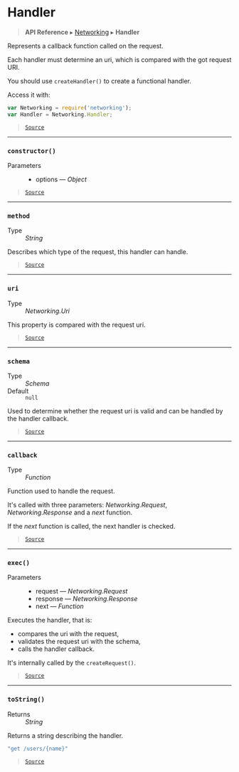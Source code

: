 # Handler

> **API Reference** ▸ [Networking](/api/networking.md) ▸ **Handler**

<!-- toc -->
Represents a callback function called on the request.

Each handler must determine an uri, which is compared with the got request URI.

You should use `createHandler()` to create a functional handler.

Access it with:
```javascript
var Networking = require('networking');
var Handler = Networking.Handler;
```


> [`Source`](https:/github.com/Neft-io/neft/blob/3dc9f5366bf00b190122a2aec6eec7c6b4593c4f/src/networking/handler.litcoffee)


* * * 

### `constructor()`

<dl><dt>Parameters</dt><dd><ul><li>options — <i>Object</i></li></ul></dd></dl>


> [`Source`](https:/github.com/Neft-io/neft/blob/3dc9f5366bf00b190122a2aec6eec7c6b4593c4f/src/networking/handler.litcoffee#handlerconstructorobject-options)


* * * 

### `method`

<dl><dt>Type</dt><dd><i>String</i></dd></dl>

Describes which type of the request, this handler can handle.


> [`Source`](https:/github.com/Neft-io/neft/blob/3dc9f5366bf00b190122a2aec6eec7c6b4593c4f/src/networking/handler.litcoffee#string-handlermethod)


* * * 

### `uri`

<dl><dt>Type</dt><dd><i>Networking.Uri</i></dd></dl>

This property is compared with the request uri.


> [`Source`](https:/github.com/Neft-io/neft/blob/3dc9f5366bf00b190122a2aec6eec7c6b4593c4f/src/networking/handler.litcoffee#networkinguri-handleruri)


* * * 

### `schema`

<dl><dt>Type</dt><dd><i>Schema</i></dd><dt>Default</dt><dd><code>null</code></dd></dl>

Used to determine whether the request uri is valid and can be handled by the handler callback.


> [`Source`](https:/github.com/Neft-io/neft/blob/3dc9f5366bf00b190122a2aec6eec7c6b4593c4f/src/networking/handler.litcoffee#schema-handlerschema--null)


* * * 

### `callback`

<dl><dt>Type</dt><dd><i>Function</i></dd></dl>

Function used to handle the request.

It's called with three parameters: *Networking.Request*, *Networking.Response* and
a *next* function.

If the *next* function is called, the next handler is checked.


> [`Source`](https:/github.com/Neft-io/neft/blob/3dc9f5366bf00b190122a2aec6eec7c6b4593c4f/src/networking/handler.litcoffee#function-handlercallback)


* * * 

### `exec()`

<dl><dt>Parameters</dt><dd><ul><li>request — <i>Networking.Request</i></li><li>response — <i>Networking.Response</i></li><li>next — <i>Function</i></li></ul></dd></dl>

Executes the handler, that is:
 - compares the uri with the request,
 - validates the request uri with the schema,
 - calls the handler callback.

It's internally called by the `createRequest()`.


> [`Source`](https:/github.com/Neft-io/neft/blob/3dc9f5366bf00b190122a2aec6eec7c6b4593c4f/src/networking/handler.litcoffee#handlerexecnetworkingrequest-request-networkingresponse-response-function-next)


* * * 

### `toString()`

<dl><dt>Returns</dt><dd><i>String</i></dd></dl>

Returns a string describing the handler.

```javascript
"get /users/{name}"
```


> [`Source`](https:/github.com/Neft-io/neft/blob/3dc9f5366bf00b190122a2aec6eec7c6b4593c4f/src/networking/handler.litcoffee#string-handlertostring)

